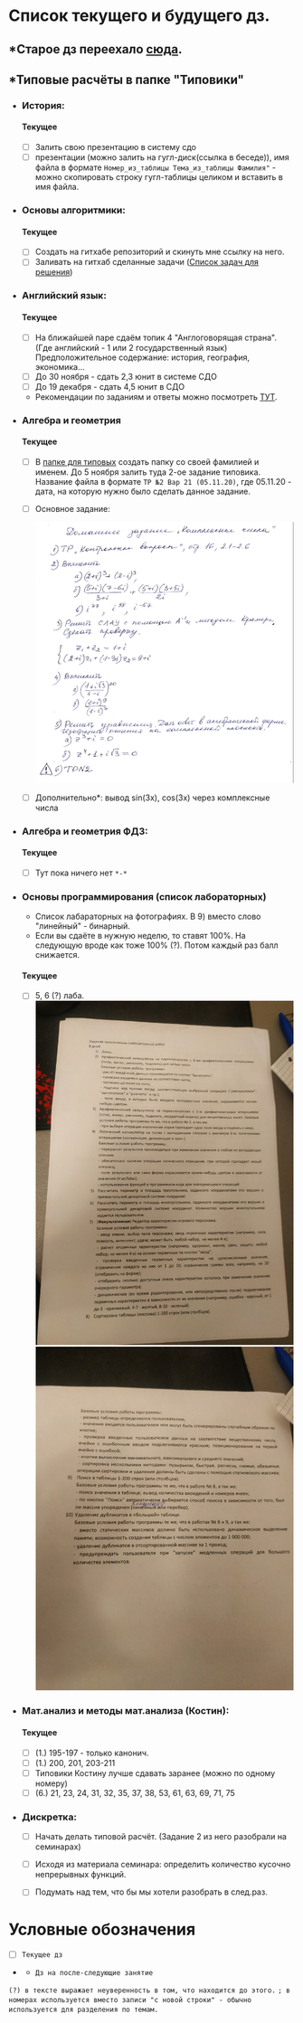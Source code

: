 # Список текущего и будущего дз.
## __*Старое дз переехало [сюда](архив_дз.md).__
## __*Типовые расчёты в папке "Типовики"__

- ### История:
    #### Текущее
    - [ ] Залить свою презентацию в систему сдо
	- [ ] презентации (можно залить на гугл-диск(ссылка в беседе)), имя файла в формате `Номер_из_таблицы Тема_из_таблицы Фамилия"` - можно скопировать строку гугл-таблицы целиком и вставить в имя файла.

- ### Основы алгоритмики:
    #### Текущее
    - [ ] Создать на гитхабе репозиторий и скинуть мне ссылку на него.
	- [ ] Заливать на гитхаб сделанные задачи ([Cписок задач для решения](https://github.com/Vibof/ProgrammingManual))

- ### Английский язык:
    #### Текущее
    - [ ] На ближайшей паре сдаём топик 4 "Англоговорящая страна". (Где английский - 1 или 2 государственный язык) Предположительное содержание: история, география, экономика...
    - [ ] До 30 ноября - сдать 2,3 юнит в системе СДО
    - [ ] До 19 декабря - сдать 4,5 юнит в СДО
    - Рекомендации по заданиям и ответы можно посмотреть [ТУТ](дистанционный_английский.md).
         

- ### Алгебра и геометрия 
    #### Текущее
    - [ ] В [папке для типовых](https://drive.google.com/drive/folders/1yZzDBosCA-goPjwXN5-GJYDGfdrk-nsD?usp=sharing) создать папку со своей фамилией и именем. До 5 ноября залить туда 2-ое задание типовика. Название файла в формате `ТР №2 Вар 21 (05.11.20)`, где 05.11.20 - дата, на которую нужно было сделать данное задание.
    - [ ] Основное задание:

        ![линал](/Ресурсы/Изображения/линал2.jpg)
    - [ ] Дополнительно*: вывод sin(3x), cos(3x) через комплексные числа

- ### Алгебра и геометрия ФДЗ:
    #### Текущее
    - [ ] Тут пока ничего нет `*-*`
	
- ### Основы программирования (список лабораторных)
    - Список лабараторных на фотографиях. В 9) вместо слово "линейный" - бинарный.  
    - Если вы сдаёте в нужную неделю, то ставят 100%. На следующую вроде как тоже 100% (?). Потом каждый раз балл снижается.
    
    #### Текущее
    - [ ] 5, 6 (?) лаба.
        ![лабы](/Ресурсы/Изображения/основы_программирования1.jpg)
        ![лабы](/Ресурсы/Изображения/основы_программирования2.jpg)
	
- ### Мат.анализ и методы мат.анализа (Костин):
    #### Текущее
    - [ ] (1.) 195-197 - только канонич.
    - [ ] (1.) 200, 201, 203-211
    - [ ] Типовики Костину лучше сдавать заранее (можно по одному номеру)
    - [ ] (6.) 21, 23, 24, 31, 32, 35, 37, 38, 53, 61, 63, 69, 71, 75

- ### Дискретка:
    - [ ] Начать делать типовой расчёт. (Задание 2 из него разобрали на семинарах)
    - [ ] Исходя из материала семинара: определить количество кусочно непрерывных функций. 
    - [ ] Подумать над тем, что бы мы хотели разобрать в след.раз.
	
    
# Условные обозначения
- [ ] `Текущее дз`
- - `Дз на после-следующие занятие`

`(?) в тексте выражает неуверенность в том, что находится до этого.`
`; в номерах используется вместо записи "с новой строки" - обычно используется для разделения по темам. `
